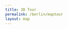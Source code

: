 ```yaml
---
title: 3D Tour
permalink: /berlin/maptour
layout: map
---
```


<script src="/f/bjs/jquery.js"></script>
<script src="/f/bjs/jquery.qrcode.min.js"></script>
<script src="/f/bjs/ammo.js"></script>
<script src="/f/bjs/recast.js"></script>
<script src="/f/bjs/cannon.js"></script>
<script src="/f/bjs/Oimo.js"></script>
<script src="/f/bjs/earcut.min.js"></script>
<script src="/f/bjs/babylon.js"></script>
<script src="/f/bjs/babylonjs.materials.min.js"></script>
<script src="/f/bjs/babylonjs.proceduralTextures.min.js"></script>
<script src="/f/bjs/babylonjs.postProcess.min.js"></script>
<script src="/f/bjs/babylonjs.loaders.min.js"></script>
<script src="/f/bjs/babylonjs.serializers.min.js"></script>
<script src="/f/bjs/babylon.gui.min.js"></script>
<script src="/f/bjs/babylon.inspector.bundle.js"></script>
<script src="/f/bjs/babylon.nodeEditor.js"></script>
<script src="/f/bjs/babylon.guiEditor.js"></script>
<script src="/f/bowser.js"></script>
<script src="/f/babylonhelpers.js"></script>
<script src="/f/models.js"></script>
<script src="/f/modelcache.js"></script>
<script src="/f/buttonhelpers.js"></script>
<script src="/f/soundshelper.js"></script>
<script src="/f/tdhelpers.js"></script>


<script>

BABYLON.Effect.RegisterShader("fade", "precision highp float;" +
                              "varying vec2 vUV;" +
                              "uniform sampler2D textureSampler; " +
                              "uniform float fadeLevel; " +
                              "void main(void){" +
                              "vec4 baseColor = texture2D(textureSampler, vUV) * fadeLevel;" +
                              "baseColor.a = 1.0;" +
                              "gl_FragColor = baseColor;" + "}");

BABYLON.DefaultLoadingScreen.prototype.displayLoadingUI = function () {
  document.getElementById("loadingScreen").innerHTML = "loading... " + this.loadingUIText;
  if ( typeof(this._onceonly) == "undefined" ) {
    window.addEventListener("resize", this._resizeLoadingUI);
    this._onceonly = "defined"
  }
};

BABYLON.DefaultLoadingScreen.prototype.hideLoadingUI = function(){
  document.getElementById("loadingScreen").style.display = "none";
  // if the loader screen is complete and we're in the middle of a fadeOut
  // then trigger the fadeIn again.
  if (ppFadeLevel < 0) stop_transition = false;
}

var canvas = null;
var alltextures = []
var engine = null;
var scene = null;
var multimat = null
var sceneToRender = null;
var skyboxMesh = null;
var currModel = null;
var baseMaterialSizes = [64, 256, 512, 1024]
var textBlock = null;
var cameraPath = []

var map = null;

function displayModel(mlid) {
  window.browser = bowser.getParser(window.navigator.userAgent);

  canvas = document.getElementById("3dcanvas");
  currModel = UPModels.modelForMlid(mlid);

  var createDefaultEngine = function() {
    return new BABYLON.Engine(canvas, true, {
      preserveDrawingBuffer: true,
      stencil: true,
      disableWebGL2Support: TDHelpers.disableWebGL2()});
  };

  var delayCreateScene = function () {
    var scene = new BABYLON.Scene(engine);
    document.getElementById("loadingScreen").style.display = "none";
    BABYLON.SceneLoader.ShowLoadingScreen = false;

    var r = createSkyBox(scene)
    skyboxMesh = r[0]
    multimat = r[1]

    loadSkyBoxMaterial(currModel.mlid,baseMaterialSizes[0],alltextures,
                       multimat,scene)

    addKeyboardObserver(scene, skyboxMesh);

    var advancedTexture = BABYLON.GUI.AdvancedDynamicTexture.CreateFullscreenUI("UI");

    textBlock = ButtonHelpers.createTextBlock()
    advancedTexture.addControl(textBlock);

    if ( TDHelpers.isMobile() ) {
      var button = ButtonHelpers.create("butPrev", "<<<", "-40%", "45%");
      button.onPointerClickObservable.add(ButtonHelpers.CB.previous)
      advancedTexture.addControl(button);

      var button = ButtonHelpers.create("butNext", ">>>", "40%", "45%")
      button.onPointerClickObservable.add(ButtonHelpers.CB.next)
      advancedTexture.addControl(button);

      var button = ButtonHelpers.create("butVol", "vol", "0%", "-45%")
      button.onPointerClickObservable.add(ButtonHelpers.CB.volume)
      advancedTexture.addControl(button);

      var button = ButtonHelpers.create("butMute", "mute", "0%", "-45%")
      button.onPointerClickObservable.add(ButtonHelpers.CB.mute)
      ButtonHelpers.hide(button)
      advancedTexture.addControl(button);

      var button = ButtonHelpers.create("butPlay", "play", "0%", "45%")
      button.onPointerClickObservable.add(ButtonHelpers.CB.flythrough)
      advancedTexture.addControl(button);

      var button = ButtonHelpers.create("butExit", "fulls", "-40%", "-45%")
      button.onPointerClickObservable.add(ButtonHelpers.CB.exit)
      advancedTexture.addControl(button);

      if ( ButtonHelpers.showShare() ) {
        var button = ButtonHelpers.create("butShare", "share", "-40%", "-40%")
        button.onPointerClickObservable.add(ButtonHelpers.CB.share)
        advancedTexture.addControl(button);
      }

      if ( !ButtonHelpers.isSafari() ) {
        var button = ButtonHelpers.create("butFS", "fulls", "40%", "-45%")
        button.onPointerClickObservable.add(ButtonHelpers.CB.fullscreen)
        advancedTexture.addControl(button);

        var button = ButtonHelpers.create("butFSexit", "fulls", "45%", "-45%")
        button.onPointerClickObservable.add(ButtonHelpers.CB.fullscreen_exit)
        ButtonHelpers.hide(button)
        advancedTexture.addControl(button);
      }

    } else {
      // --- this is the desktop interface
      var button = ButtonHelpers.create("butPrev", "<<<", "-45%", "45%");
      button.onPointerClickObservable.add(ButtonHelpers.CB.previous)
      advancedTexture.addControl(button);

      var button = ButtonHelpers.create("butNext", ">>>", "45%", "45%")
      button.onPointerClickObservable.add(ButtonHelpers.CB.next)
      advancedTexture.addControl(button);

      var button = ButtonHelpers.create("butVol", "vol", "0%", "-45%")
      button.onPointerClickObservable.add(ButtonHelpers.CB.volume)
      advancedTexture.addControl(button);

      var button = ButtonHelpers.create("butMute", "mute", "0%", "-45%")
      button.onPointerClickObservable.add(ButtonHelpers.CB.mute)
      ButtonHelpers.hide(button)
      advancedTexture.addControl(button);

      var button = ButtonHelpers.create("butPlay", "play", "0%", "45%")
      button.onPointerClickObservable.add(ButtonHelpers.CB.flythrough)
      advancedTexture.addControl(button);

      var button = ButtonHelpers.create("butExit", "fulls", "-45%", "-45%")
      button.onPointerClickObservable.add(ButtonHelpers.CB.exit)
      advancedTexture.addControl(button);

      if ( ButtonHelpers.showShare() ) {
        var button = ButtonHelpers.create("butShare", "share", "-45%", "-42%")
        button.onPointerClickObservable.add(ButtonHelpers.CB.share)
        advancedTexture.addControl(button);
      }

      if ( !ButtonHelpers.isSafari() ) {
        var button = ButtonHelpers.create("butFS", "fulls", "45%", "-45%")
        button.onPointerClickObservable.add(ButtonHelpers.CB.fullscreen)
        advancedTexture.addControl(button);

        var button = ButtonHelpers.create("butFSexit", "fulls", "45%", "-45%")
        button.onPointerClickObservable.add(ButtonHelpers.CB.fullscreen_exit)
        ButtonHelpers.hide(button)
        advancedTexture.addControl(button);
      }
    }

    // Finally load the model.
    loadModel(currModel, scene, skyboxMesh, multimat, baseMaterialSizes)

    SoundsHelper.load(scene)
    return scene;
  };

  window.initFunction = async function() {
    var asyncEngineCreation = async function() {
      try {
        return createDefaultEngine();
      } catch(e) {
        console.log("the available createEngine function failed. Creating the default engine instead");
        return createDefaultEngine();
      }
    }

    window.engine = await asyncEngineCreation();

    if (!engine) throw 'engine should not be null.';

    window.scene = delayCreateScene();
  };

  initFunction().then(() => {
    sceneToRender = scene
    engine.runRenderLoop(function () {
      if (sceneToRender && sceneToRender.activeCamera) {
        sceneToRender.render();
      }
    });
  });

  window.addEventListener("resize", function () {
    if ( engine ) engine.resize();
  });
}


function createStreetMap() {
  var browser = bowser.getParser(window.navigator.userAgent);

  $('#loadingScreen').hide()
  $('#3dcanvas').hide()

  map = new OSMBuildings({
    container: 'map',
    position: { latitude: 52.52636, longitude: 13.42896 },
    zoom: 19,
    minZoom: 1,
    maxZoom: 30,
    tilt: 30,
    attribution: '© Data <a href="https://openstreetmap.org/copyright/">OpenStreetMap</a> © Map <a href="https://mapbox.com/">Mapbox</a> © 3D <a href="https://osmbuildings.org/copyright/">OSM Buildings</a>'
  })

  // map.addMapTiles('https://{s}.tiles.mapbox.com/v4/mapbox.mapbox-streets-v8/{z}/{x}/{y}.png?access_token=pk.eyJ1IjoidXJiYW4tcGhvdG9ncmFtbWV0cnkiLCJhIjoiY2tzd3lrM3M4MDdqajJ1cDJobXlqY2Z1YiJ9.xgtMCLrDbaQn8Kyb1zqAwA&style=cksx0f5e04xkn18o7zt5sincf');
  map.addMapTiles('https://{s}.tile.openstreetmap.org/{z}/{x}/{y}.png');

  if ( browser.getPlatformType() !== "mobile" ) {
    map.addGeoJSONTiles('https://{s}.data.osmbuildings.org/0.2/anonymous/tile/{z}/{x}/{y}.json');
  }

  var haveObjs = [
    {
      mlid: "70fcd5892cb346429c04c1d852b96169",
      loc: [52.53858,13.42697],
      rotation: 30,
      scale: 50
    },
    {
      mlid: "924b850d72bd46478ab650cfa353d94d-1",
      loc: [52.52830,13.39892],
      rotation: 0,
      scale: 20
    },
    {
      mlid: "924b850d72bd46478ab650cfa353d94d-2",
      loc: [52.52802,13.39907],
      rotation: 60,
      scale: 30
    },
    {
      mlid: "924b850d72bd46478ab650cfa353d94d-3",
      loc: [52.52819,13.39915],
      rotation: 120,
      scale: 30
    },
    {
      mlid: "0ec35096975442188f5278665013bfae",
      loc: [52.56928,13.44615],
      rotation: -95,
      scale: 30
    },
    {
      mlid: "3d0f151bf808494a9eb1b2a81665e832",
      loc: [52.52571,13.42987],
      rotation: 60,
      scale: 30
    },
    {
      mlid: "3867f03ae07b43d29630e70b86f7abc9",
      loc: [52.52636,13.42896],
      rotation: 210,
      scale: 30
    },
  ]

  $.each( haveObjs, function(idx, obj) {
    map.addOBJ( `${location.protocol}//${location.hostname}:${location.port}/m/${obj.mlid}/lods.obj`,
                { latitude: obj.loc[0], longitude: obj.loc[1] },
                { scale: obj.scale,
                  altitude: 15,
                  color: 'purple',
                  id: 'up-' + obj.mlid,
                  rotation: obj.rotation
                });
  })

  map.on('pointerup', e => {
    $.each( e.features || [], function(idx,obj) {
      if ( obj.id.substring(0,3) === "up-" ) {
        $('#3dcanvas').fadeIn(500, function() {
          if ( engine == null ) {
            displayModel(obj.id.substring(3))
          } else {
            clearScene(scene, skyboxMesh, alltextures)

            // restruction
            currModel      = UPModels.modelForMlid(obj.id.substring(3))
            var r          = createSkyBox(scene)
            skyboxMesh     = r[0]
            multimat       = r[1]
            textBlock.text = currModel.text;

            loadSkyBoxMaterial(currModel.mlid, baseMaterialSizes[0],
                               alltextures, multimat,scene)
            addKeyboardObserver(scene, skyboxMesh);
            loadModel(currModel, scene, skyboxMesh, multimat, baseMaterialSizes)
          }
        })
        $('#map').fadeOut(500)
      }
    })
  });
}

$(window).on('infoscreen:close', createStreetMap )
</script>
